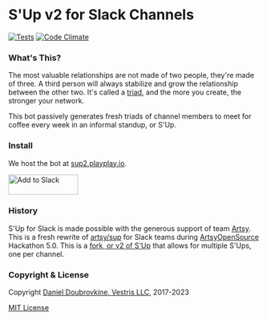 S'Up v2 for Slack Channels
==========================

[![Tests](https://github.com/dblock/slack-sup2/actions/workflows/test.yml/badge.svg)](https://github.com/dblock/slack-sup2/actions/workflows/test.yml)
[![Code Climate](https://codeclimate.com/github/dblock/slack-sup.svg)](https://codeclimate.com/github/dblock/slack-sup)

### What's This?

The most valuable relationships are not made of two people, they're made of three. A third person will always stabilize and grow the relationship between the other two. It's called a [triad](http://www.culturesync.net/toolbox/intro-to-triads), and the more you create, the stronger your network.

This bot passively generates fresh triads of channel members to meet for coffee every week in an informal standup, or S'Up.

### Install

We host the bot at [sup2.playplay.io](https://sup2.playplay.io).

<a href="http://sup2.playplay.io"><img alt="Add to Slack" height="40" width="139" src="https://platform.slack-edge.com/img/add_to_slack.png" srcset="https://platform.slack-edge.com/img/add_to_slack.png 1x, https://platform.slack-edge.com/img/add_to_slack@2x.png 2x" /></a>

### History

S'Up for Slack is made possible with the generous support of team [Artsy](https://www.artsy.net). This is a fresh rewrite of [artsy/sup](https://github.com/artsy/sup) for Slack teams during [ArtsyOpenSource](http://artsy.github.io) Hackathon 5.0. This is a [fork, or v2 of S'Up](https://github.com/dblock/slack-sup) that allows for multiple S'Ups, one per channel.

### Copyright & License

Copyright [Daniel Doubrovkine, Vestris LLC](https://www.vestris.com), 2017-2023

[MIT License](LICENSE)
